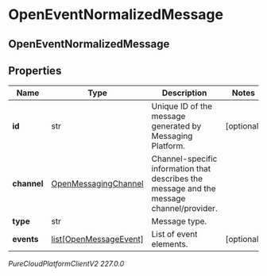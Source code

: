 # OpenEventNormalizedMessage

## OpenEventNormalizedMessage

## Properties

|Name | Type | Description | Notes|
|------------ | ------------- | ------------- | -------------|
| **id** | str | Unique ID of the message generated by Messaging Platform. | [optional] |
| **channel** | [OpenMessagingChannel](OpenMessagingChannel) | Channel-specific information that describes the message and the message channel/provider. | |
| **type** | str | Message type. | |
| **events** | [list[OpenMessageEvent]](OpenMessageEvent) | List of event elements. | [optional] |



_PureCloudPlatformClientV2 227.0.0_
